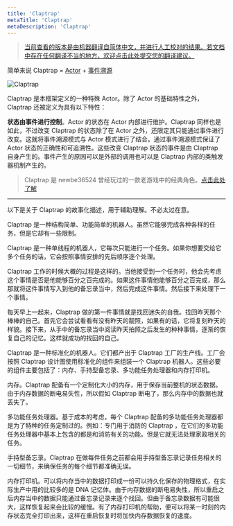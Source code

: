 ```yaml
---
title: 'Claptrap'
metaTitle: 'Claptrap'
metaDescription: 'Claptrap'
---
```


> [当前查看的版本是由机器翻译自简体中文，并进行人工校对的结果。若文档中存在任何翻译不当的地方，欢迎点击此处提交您的翻译建议。](https://crwd.in/newbeclaptrap)

简单来说 Claptrap = [Actor](/zh_Hans/2-Glossary/Actor-Pattern) + [事件溯源](/zh_Hans/2-Glossary/Event-Sourcing)

![Claptrap](/images/20190228-001.gif)

Claptrap 是本框架定义的一种特殊 Actor。除了 Actor 的基础特性之外，Claptrap 还被定义为具有以下特性：

**状态由事件进行控制**。Actor 的状态在 Actor 内部进行维护。Claptrap 同样也是如此，不过改变 Claptrap 的状态除了在 Actor 之外，还限定其只能通过事件进行改变。这就将事件溯源模式与 Actor 模式进行了结合。通过事件溯源模式保证了 Actor 状态的正确性和可追溯性。这些改变 Claptrap 状态的事件是由 Claptrap 自身产生的。事件产生的原因可以是外部的调用也可以是 Claptrap 内部的类触发器机制产生的。

> Claptrap 是 newbe36524 曾经玩过的一款老游戏中的经典角色。[点击此处了解](https://zh.moegirl.org/%E5%B0%8F%E5%90%B5%E9%97%B9)

---

以下是关于 Claptrap 的故事化描述，用于辅助理解。不必太过在意。

Claptrap 是一种结构简单、功能简单的机器人。虽然它能够完成各种各样的任务，但是它却有一些限制。

Claptrap 是一种单线程的机器人，它每次只能进行一个任务。如果你想要交给它多个任务的话，它会按照事情安排的先后顺序逐个处理。

Claptrap 工作的时候大概的过程是这样的。当他接受到一个任务时，他会先考虑这个事情是否是他能够百分之百完成的。如果这件事情他能够百分之百完成，那么那就将这件事情写入到他的备忘录当中，然后完成这件事情。然后接下来处理下一个事情。

每天早上一起来，Claptrap 做的第一件事情就是找回迷失的自我。找回昨天那个棒棒的自己。首先它会尝试看看有没有昨天的靓照，如果有的话，它将复刻昨天的样貌。接下来，从手中的备忘录当中阅读昨天拍照之后发生的种种事情，逐渐的恢复自己的记忆。这样就成功的找回的自己。

Claptrap 是一种标准化的机器人。它们都产出于 Claptrap 工厂的生产线。工厂会按照 Claptrap 设计图使用标准化的组件来组装一个 Claptrap 机器人。这些必要的组件主要包括了：内存、手持型备忘录、多功能任务处理器和内存打印机。

内存。Claptrap 配备有一个定制化大小的内存，用于保存当前整机的状态数据。由于内存数据的断电易失性，所以假如 Claptrap 断电了，那么内存中的数据也就丢失了。

多功能任务处理器。基于成本的考虑，每个 Claptrap 配备的多功能任务处理器都是为了特种的任务定制过的。例如：专门用于消防的 Claptrap ，在它们的多功能任务处理器中基本上包含的都是和消防有关的功能。但是它就无法处理家政相关的任务。

手持型备忘录。Claptrap 在做每件任务之前都会用手持型备忘录记录任务相关的一切细节，来确保任务的每个细节都准确无误。

内存打印机。可以将内存当中的数据打印成一份可以持久化保存的物理格式，在实际生产中用的比较多的是 DNA 记忆体。由于内存数据的断电易失性，所以重启之后内存当中的数据只能通过备忘录记录来逐个找回。但由于备忘录数据有可能很大，这样恢复起来会比较的缓慢。有了内存打印机的帮助，便可以将某一时刻的内存状态完全打印出来，这样在重启恢复时将加快内存数据恢复的速度。
